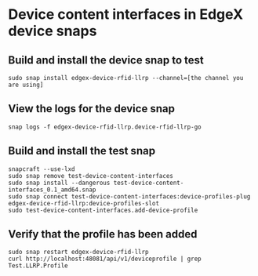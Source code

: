 # Device content interfaces in EdgeX device snaps

## Build and install the device snap to test

``` 
sudo snap install edgex-device-rfid-llrp --channel=[the channel you are using]
```

## View the logs for the device snap

```
snap logs -f edgex-device-rfid-llrp.device-rfid-llrp-go
```

## Build and install the test snap

```
snapcraft --use-lxd
sudo snap remove test-device-content-interfaces
sudo snap install --dangerous test-device-content-interfaces_0.1_amd64.snap
sudo snap connect test-device-content-interfaces:device-profiles-plug edgex-device-rfid-llrp:device-profiles-slot
sudo test-device-content-interfaces.add-device-profile
```

## Verify that the profile has been added

```
sudo snap restart edgex-device-rfid-llrp
curl http://localhost:48081/api/v1/deviceprofile | grep Test.LLRP.Profile
```

